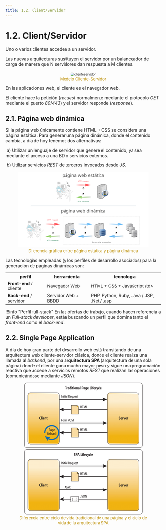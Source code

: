 ```yaml
---
title: 1.2. Client/Servidor
---
```

# 1.2. Client/Servidor
Uno o varios clientes acceden a un servidor. 

Las nuevas arquitecturas sustituyen el servidor por un balanceador de carga de manera que N servidores dan respuesta a M clientes.

<div style="text-align: center;"><figure><img src="../../../img/ut01/clienteservidor.png" alt="clienteservidor" style="zoom:70%;" /><figcaption style="font-size: 13px; color: #bd8f04;">Modelo Cliente-Servidor</figcaption></figure></div>

En las aplicaciones web, el cliente es el navegador web.

El cliente hace la petición (*request* normalmente mediante el protocolo *GET* mediante el puerto *80*/*443*) y el servidor responde (*response*).

## 2.1. Página web dinámica
Si la página web únicamente contiene HTML + CSS se considera una página estática. Para generar una página dinámica, donde el contenido cambia, a día de hoy tenemos dos alternativas:

​	a) Utilizar un lenguaje de servidor que genere el contenido, ya sea mediante el acceso a una BD o servicios externos.

​	b) Utilizar servicios *REST* de terceros invocados desde *JS*.

<div style="text-align: center;"><figure><img src="../../img/ut01/paginadinamica.png" alt="paginadinamica" style="zoom:50%;" /><figcaption style="font-size: 13px; color: #bd8f04;">Diferencia gráfica entre página estática y página dinámica</figcaption></figure></div>

Las tecnologías empleadas (y los perfiles de desarrollo asociados) para la generación de páginas dinámicas son:

<div class="center-table">
<table>
<tr>
	<th>perfil</th>
	<th>herramienta</th>
    <th>tecnología</th>
</tr>
<tr>
	<td><b>Front-end </b>/ cliente</td>
	<td>Navegador Web</td>
	<td>HTML + CSS + JavaScript /td>
</tr>
<tr>
	<td><b>Back-end </b>/ servidor</b></td>
	<td>Servidor Web + BBDD</td>
    <td>PHP, Python, Ruby, Java / JSP, .Net / .asp</td>
</tr>    
</table>
</div>


!!!info "Perfil full-stack"
 	En las ofertas de trabajo, cuando hacen referencia a un *Full-stack developer*, están buscando un perfil que domina tanto el *front-end* como el *back-end*.

## 2.2. Single Page Application
A día de hoy gran parte del desarrollo web está transitando de una arquitectura web cliente-servidor clásica, donde el cliente realiza una llamada al *backend*, por una **arquitectura SPA** (arquitectura de una sola página) donde el cliente gana mucho mayor peso y sigue una programación reactiva que accede a servicios remotos *REST* que realizan las operaciones (comunicándose mediante *JSON*).

<div style="text-align: center;"><figure><img src="../../img/ut01/01spa.png" alt="01spa" style="zoom:70%;" /><figcaption style="font-size: 13px; color: #bd8f04;">Diferencia entre ciclo de vida tradicional de una página y el ciclo de vida de la arquitectura SPA</figcaption></figure></div>
